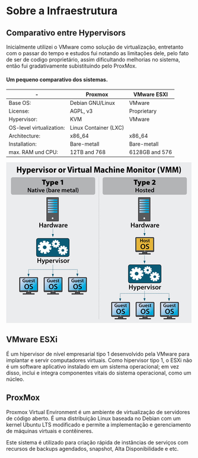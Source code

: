 # Sobre a Infraestrutura

## Comparativo entre Hypervisors

Inicialmente utilizei o VMware como solução de virtualização, entretanto com o passar do tempo e estudos fui notando as limitações dele, pelo fato de ser de codigo proprietário, assim dificultando melhorias no sistema, então fui gradativamente subistituindo pelo ProxMox.

#### Um pequeno comparativo dos sistemas.

 -|Proxmox | VMware ESXI
 --|---|--
Base OS: |Debian GNU/Linux | VMware
License: | AGPL, v3 |Proprietary
Hypervisor: | KVM |VMware | 
OS-level virtualization: | Linux Container (LXC)
Architecture: | x86_64 | x86_64
Installation: | Bare-metall | Bare-metall
max. RAM und CPU: | 12TB and 768 | 6128GB and 576

![comparativo](/Hypervisor/img/hypervisor.jpeg)

## VMware ESXi 

É um hipervisor de nível empresarial tipo 1 desenvolvido pela VMware para implantar e servir computadores virtuais. Como hipervisor tipo 1, o ESXi não é um software aplicativo instalado em um sistema operacional; em vez disso, inclui e integra componentes vitais do sistema operacional, como um núcleo.

## ProxMox

Proxmox Virtual Environment é um ambiente de virtualização de servidores de código aberto. É uma distribuição Linux baseada no Debian com um kernel Ubuntu LTS modificado e permite a implementação e gerenciamento de máquinas virtuais e contêineres.

Este sistema é utilizado para criação rápida de instâncias de serviços com recursos de backups agendados, snapshot, Alta Disponibilidade e etc.
